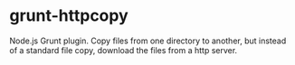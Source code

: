 grunt-httpcopy
==============

Node.js Grunt plugin. Copy files from one directory to another, but instead of a standard file copy, download the files from a http server.